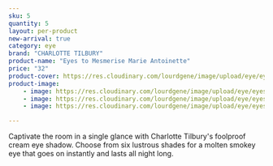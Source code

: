 ```yaml
---
sku: 5
quantity: 5
layout: per-product
new-arrival: true
category: eye
brand: "CHARLOTTE TILBURY"
product-name: "Eyes to Mesmerise Marie Antoinette"
price: "32"
product-cover: https://res.cloudinary.com/lourdgene/image/upload/eye/eyes-to-mesmerise/cover-image.jpg
product-image:
    - image: https://res.cloudinary.com/lourdgene/image/upload/eye/eyes-to-mesmerise/cover-image.jpg
    - image: https://res.cloudinary.com/lourdgene/image/upload/eye/eyes-to-mesmerise/eyes-to-mesmerise-marie-antoinette550x550.jpg
    - image: https://res.cloudinary.com/lourdgene/image/upload/eye/eyes-to-mesmerise/marie-antoinette-shade.jpg

---
```

Captivate the room in a single glance with Charlotte Tilbury's foolproof cream eye shadow. Choose from six lustrous shades for a molten smokey eye that goes on instantly and lasts all night long.

